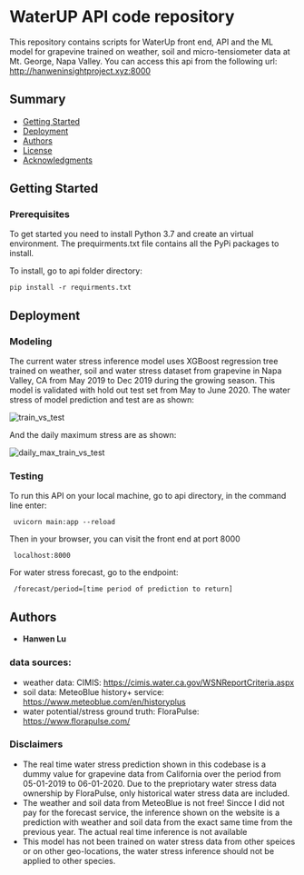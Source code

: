 # WaterUP API code repository 

This repository contains scripts for WaterUp front end, API and the ML model for 
grapevine trained on weather, soil and micro-tensiometer data at Mt. George, Napa Valley.
You can access this api from the following url: http://hanweninsightproject.xyz:8000


## Summary

  - [Getting Started](#getting-started)
  - [Deployment](#deployment)
  - [Authors](#authors)
  - [License](#license)
  - [Acknowledgments](#acknowledgments)

## Getting Started


### Prerequisites

To get started you need to install Python 3.7 and create an virtual environment.
The prequirments.txt file contains all the PyPi packages to install. 

To install, go to api folder directory:

    pip install -r requirments.txt

## Deployment

### Modeling

The current water stress inference model uses XGBoost regression tree trained on weather, soil and water stress dataset from grapevine in Napa Valley, CA from May 2019 to Dec 2019 during the growing season. This model is validated with hold out test set from May to June 2020. The water stress of model prediction and test are as shown:

![train_vs_test](https://user-images.githubusercontent.com/54079574/87502673-259d0a00-c630-11ea-97e2-c37362680384.png)


And the daily maximum stress are as shown:

![daily_max_train_vs_test](https://user-images.githubusercontent.com/54079574/87502757-73b20d80-c630-11ea-9c4b-0373d32a17a7.png)

### Testing

To run this API on your local machine, go to api directory, in the command line enter: 

     uvicorn main:app --reload

Then in your browser, you can visit the front end at port 8000

     localhost:8000

For water stress forecast, go to the endpoint: 

     /forecast/period=[time period of prediction to return]

## Authors

  - **Hanwen Lu**

### data sources:
  - weather data: CIMIS: https://cimis.water.ca.gov/WSNReportCriteria.aspx
  - soil data: MeteoBlue history+ service: https://www.meteoblue.com/en/historyplus
  - water potential/stress ground truth: FloraPulse: https://www.florapulse.com/
  
### Disclaimers
  - The real time water stress prediction shown in this codebase is a dummy value for grapevine data from California over the period from 05-01-2019 to 06-01-2020. Due to the prepriotary water stress data ownership by FloraPulse, only historical water stress data are included. 
  - The weather and soil data from MeteoBlue is not free! Sincce I did not pay for the forecast service, the inference shown on the website is a prediction with weather and soil data from the exact same time from the previous year. The actual real time inference is not available
  - This model has not been trained on water stress data from other speices or on other geo-locations, the water stress inference should not be applied to other species. 
  
